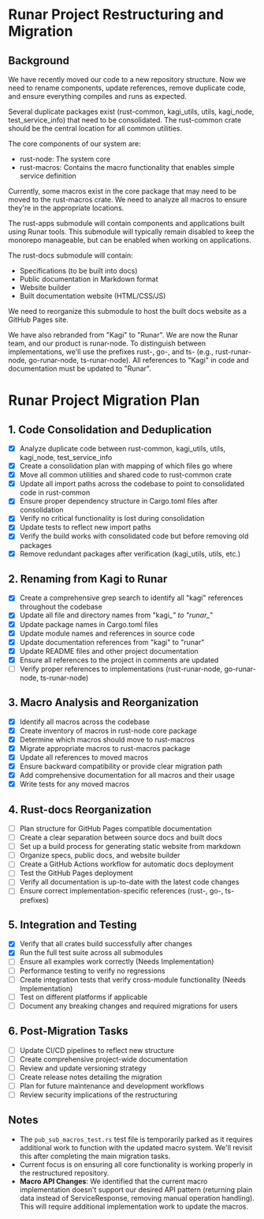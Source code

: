 # Runar Project Restructuring and Migration

## Background

We have recently moved our code to a new repository structure. Now we need to rename components, update references, remove duplicate code, and ensure everything compiles and runs as expected.

Several duplicate packages exist (rust-common, kagi_utils, utils, kagi_node, test_service_info) that need to be consolidated. The rust-common crate should be the central location for all common utilities.

The core components of our system are:
- rust-node: The system core
- rust-macros: Contains the macro functionality that enables simple service definition

Currently, some macros exist in the core package that may need to be moved to the rust-macros crate. We need to analyze all macros to ensure they're in the appropriate locations.

The rust-apps submodule will contain components and applications built using Runar tools. This submodule will typically remain disabled to keep the monorepo manageable, but can be enabled when working on applications.

The rust-docs submodule will contain:
- Specifications (to be built into docs)
- Public documentation in Markdown format
- Website builder
- Built documentation website (HTML/CSS/JS)

We need to reorganize this submodule to host the built docs website as a GitHub Pages site.

We have also rebranded from "Kagi" to "Runar". We are now the Runar team, and our product is runar-node. To distinguish between implementations, we'll use the prefixes rust-, go-, and ts- (e.g., rust-runar-node, go-runar-node, ts-runar-node). All references to "Kagi" in code and documentation must be updated to "Runar".

# Runar Project Migration Plan

## 1. Code Consolidation and Deduplication

- [x] Analyze duplicate code between rust-common, kagi_utils, utils, kagi_node, test_service_info
- [x] Create a consolidation plan with mapping of which files go where
- [x] Move all common utilities and shared code to rust-common crate
- [x] Update all import paths across the codebase to point to consolidated code in rust-common
- [x] Ensure proper dependency structure in Cargo.toml files after consolidation
- [x] Verify no critical functionality is lost during consolidation
- [x] Update tests to reflect new import paths
- [x] Verify the build works with consolidated code but before removing old packages
- [x] Remove redundant packages after verification (kagi_utils, utils, etc.)

## 2. Renaming from Kagi to Runar

- [x] Create a comprehensive grep search to identify all "kagi" references throughout the codebase
- [x] Update all file and directory names from "kagi_*" to "runar_*"
- [x] Update package names in Cargo.toml files
- [x] Update module names and references in source code
- [x] Update documentation references from "kagi" to "runar"
- [x] Update README files and other project documentation
- [x] Ensure all references to the project in comments are updated
- [ ] Verify proper references to implementations (rust-runar-node, go-runar-node, ts-runar-node)

## 3. Macro Analysis and Reorganization

- [x] Identify all macros across the codebase
- [x] Create inventory of macros in rust-node core package
- [x] Determine which macros should move to rust-macros
- [x] Migrate appropriate macros to rust-macros package
- [x] Update all references to moved macros
- [x] Ensure backward compatibility or provide clear migration path
- [x] Add comprehensive documentation for all macros and their usage
- [x] Write tests for any moved macros

## 4. Rust-docs Reorganization

- [ ] Plan structure for GitHub Pages compatible documentation
- [ ] Create a clear separation between source docs and built docs
- [ ] Set up a build process for generating static website from markdown
- [ ] Organize specs, public docs, and website builder
- [ ] Create a GitHub Actions workflow for automatic docs deployment
- [ ] Test the GitHub Pages deployment
- [ ] Verify all documentation is up-to-date with the latest code changes
- [ ] Ensure correct implementation-specific references (rust-, go-, ts- prefixes)

## 5. Integration and Testing

- [x] Verify that all crates build successfully after changes
- [x] Run the full test suite across all submodules
- [ ] Ensure all examples work correctly (Needs Implementation)
- [ ] Performance testing to verify no regressions
- [ ] Create integration tests that verify cross-module functionality (Needs Implementation)
- [ ] Test on different platforms if applicable
- [ ] Document any breaking changes and required migrations for users

## 6. Post-Migration Tasks

- [ ] Update CI/CD pipelines to reflect new structure
- [ ] Create comprehensive project-wide documentation
- [ ] Review and update versioning strategy
- [ ] Create release notes detailing the migration
- [ ] Plan for future maintenance and development workflows
- [ ] Review security implications of the restructuring

## Notes

- The `pub_sub_macros_test.rs` test file is temporarily parked as it requires additional work to function with the updated macro system. We'll revisit this after completing the main migration tasks.
- Current focus is on ensuring all core functionality is working properly in the restructured repository.
- **Macro API Changes**: We identified that the current macro implementation doesn't support our desired API pattern (returning plain data instead of ServiceResponse, removing manual operation handling). This will require additional implementation work to update the macros.



